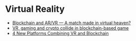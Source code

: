 # Virtual Reality

- [Blockchain and AR/VR — A match made in virtual heaven?](https://medium.com/trivial-co/blockchain-and-ar-vr-a-match-made-in-virtual-heaven-26e54782be56)
- [VR, gaming and crypto collide in blockchain-based game](https://cointelegraph.com/press-releases/vr-gaming-and-crypto-collide-in-blockchain-based-game-zombie-world-z)
- [4 New Platforms Combining VR and Blockchain](https://www.investopedia.com/news/4-new-platforms-combining-vr-and-blockchain/)